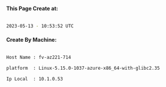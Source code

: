 
   
#### This Page Create at:

```bash

2023-05-13 - 10:53:52 UTC

```

#### Create By Machine:

```bash

Host Name : fv-az221-714

platform  : Linux-5.15.0-1037-azure-x86_64-with-glibc2.35

Ip Local  : 10.1.0.53

```

